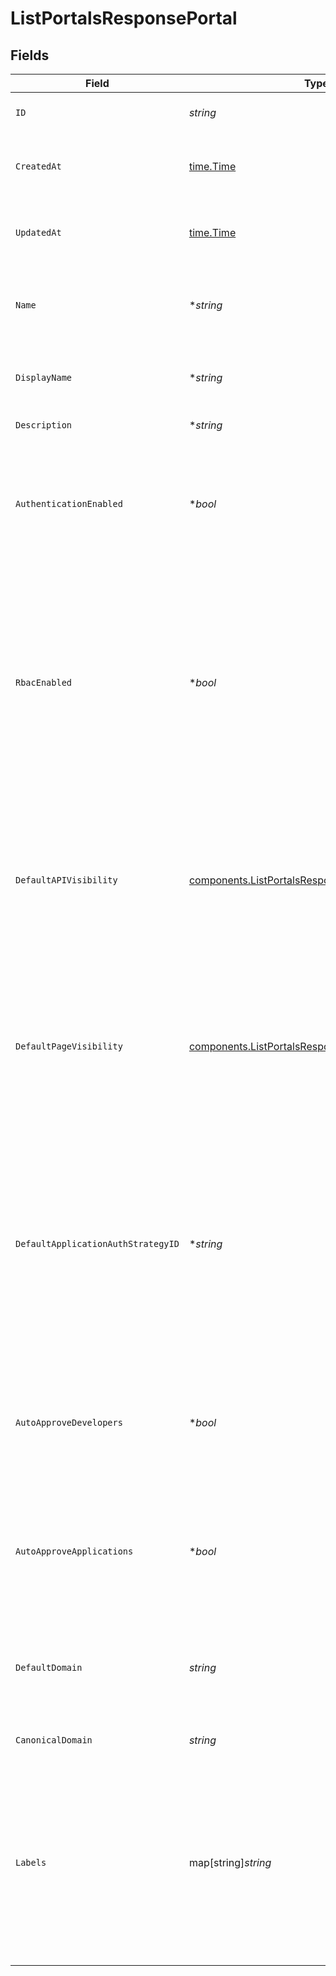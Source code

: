 # ListPortalsResponsePortal


## Fields

| Field                                                                                                                                                                                                                                                                            | Type                                                                                                                                                                                                                                                                             | Required                                                                                                                                                                                                                                                                         | Description                                                                                                                                                                                                                                                                      | Example                                                                                                                                                                                                                                                                          |
| -------------------------------------------------------------------------------------------------------------------------------------------------------------------------------------------------------------------------------------------------------------------------------- | -------------------------------------------------------------------------------------------------------------------------------------------------------------------------------------------------------------------------------------------------------------------------------- | -------------------------------------------------------------------------------------------------------------------------------------------------------------------------------------------------------------------------------------------------------------------------------- | -------------------------------------------------------------------------------------------------------------------------------------------------------------------------------------------------------------------------------------------------------------------------------- | -------------------------------------------------------------------------------------------------------------------------------------------------------------------------------------------------------------------------------------------------------------------------------- |
| `ID`                                                                                                                                                                                                                                                                             | *string*                                                                                                                                                                                                                                                                         | :heavy_check_mark:                                                                                                                                                                                                                                                               | Contains a unique identifier used for this resource.                                                                                                                                                                                                                             | 5f9fd312-a987-4628-b4c5-bb4f4fddd5f7                                                                                                                                                                                                                                             |
| `CreatedAt`                                                                                                                                                                                                                                                                      | [time.Time](https://pkg.go.dev/time#Time)                                                                                                                                                                                                                                        | :heavy_check_mark:                                                                                                                                                                                                                                                               | An ISO-8601 timestamp representation of entity creation date.                                                                                                                                                                                                                    | 2022-11-04T20:10:06.927Z                                                                                                                                                                                                                                                         |
| `UpdatedAt`                                                                                                                                                                                                                                                                      | [time.Time](https://pkg.go.dev/time#Time)                                                                                                                                                                                                                                        | :heavy_check_mark:                                                                                                                                                                                                                                                               | An ISO-8601 timestamp representation of entity update date.                                                                                                                                                                                                                      | 2022-11-04T20:10:06.927Z                                                                                                                                                                                                                                                         |
| `Name`                                                                                                                                                                                                                                                                           | **string*                                                                                                                                                                                                                                                                        | :heavy_minus_sign:                                                                                                                                                                                                                                                               | The name of the portal, used to distinguish it from other portals. Name must be unique.                                                                                                                                                                                          |                                                                                                                                                                                                                                                                                  |
| `DisplayName`                                                                                                                                                                                                                                                                    | **string*                                                                                                                                                                                                                                                                        | :heavy_minus_sign:                                                                                                                                                                                                                                                               | The display name of the portal. This value will be the portal's `name` in Portal API.                                                                                                                                                                                            |                                                                                                                                                                                                                                                                                  |
| `Description`                                                                                                                                                                                                                                                                    | **string*                                                                                                                                                                                                                                                                        | :heavy_minus_sign:                                                                                                                                                                                                                                                               | A description of the portal.                                                                                                                                                                                                                                                     |                                                                                                                                                                                                                                                                                  |
| `AuthenticationEnabled`                                                                                                                                                                                                                                                          | **bool*                                                                                                                                                                                                                                                                          | :heavy_minus_sign:                                                                                                                                                                                                                                                               | Whether the portal supports developer authentication. If disabled, developers cannot register for accounts or create applications.                                                                                                                                               |                                                                                                                                                                                                                                                                                  |
| `RbacEnabled`                                                                                                                                                                                                                                                                    | **bool*                                                                                                                                                                                                                                                                          | :heavy_minus_sign:                                                                                                                                                                                                                                                               | Whether the portal resources are protected by Role Based Access Control (RBAC). If enabled, developers view or register for APIs until unless assigned to teams with access to view and consume specific APIs. Authentication must be enabled to use RBAC.                       |                                                                                                                                                                                                                                                                                  |
| `DefaultAPIVisibility`                                                                                                                                                                                                                                                           | [components.ListPortalsResponseDefaultAPIVisibility](../../models/components/listportalsresponsedefaultapivisibility.md)                                                                                                                                                         | :heavy_check_mark:                                                                                                                                                                                                                                                               | The default visibility of APIs in the portal. If set to `public`, newly published APIs are visible to unauthenticated developers. If set to `private`, newly published APIs are hidden from unauthenticated developers.                                                          |                                                                                                                                                                                                                                                                                  |
| `DefaultPageVisibility`                                                                                                                                                                                                                                                          | [components.ListPortalsResponseDefaultPageVisibility](../../models/components/listportalsresponsedefaultpagevisibility.md)                                                                                                                                                       | :heavy_check_mark:                                                                                                                                                                                                                                                               | The default visibility of pages in the portal. If set to `public`, newly created pages are visible to unauthenticated developers. If set to `private`, newly created pages are hidden from unauthenticated developers.                                                           |                                                                                                                                                                                                                                                                                  |
| `DefaultApplicationAuthStrategyID`                                                                                                                                                                                                                                               | **string*                                                                                                                                                                                                                                                                        | :heavy_minus_sign:                                                                                                                                                                                                                                                               | The default authentication strategy for APIs published to the portal. Newly published APIs will use this authentication strategy unless overridden during publication. If set to `null`, API publications will not use an authentication strategy unless set during publication. |                                                                                                                                                                                                                                                                                  |
| `AutoApproveDevelopers`                                                                                                                                                                                                                                                          | **bool*                                                                                                                                                                                                                                                                          | :heavy_minus_sign:                                                                                                                                                                                                                                                               | Whether developer account registrations will be automatically approved, or if they will be set to pending until approved by an admin.                                                                                                                                            |                                                                                                                                                                                                                                                                                  |
| `AutoApproveApplications`                                                                                                                                                                                                                                                        | **bool*                                                                                                                                                                                                                                                                          | :heavy_minus_sign:                                                                                                                                                                                                                                                               | Whether requests from applications to register for APIs will be automatically approved, or if they will be set to pending until approved by an admin.                                                                                                                            |                                                                                                                                                                                                                                                                                  |
| `DefaultDomain`                                                                                                                                                                                                                                                                  | *string*                                                                                                                                                                                                                                                                         | :heavy_check_mark:                                                                                                                                                                                                                                                               | The domain assigned to the portal by Konnect. This is the default place to access the portal and its API if not using a `custom_domain``.                                                                                                                                        |                                                                                                                                                                                                                                                                                  |
| `CanonicalDomain`                                                                                                                                                                                                                                                                | *string*                                                                                                                                                                                                                                                                         | :heavy_check_mark:                                                                                                                                                                                                                                                               | The canonical domain of the developer portal                                                                                                                                                                                                                                     |                                                                                                                                                                                                                                                                                  |
| `Labels`                                                                                                                                                                                                                                                                         | map[string]*string*                                                                                                                                                                                                                                                              | :heavy_minus_sign:                                                                                                                                                                                                                                                               | Labels store metadata of an entity that can be used for filtering an entity list or for searching across entity types. <br/><br/>Keys must be of length 1-63 characters, and cannot start with "kong", "konnect", "mesh", "kic", or "_".<br/>                                    | {<br/>"env": "test"<br/>}                                                                                                                                                                                                                                                        |